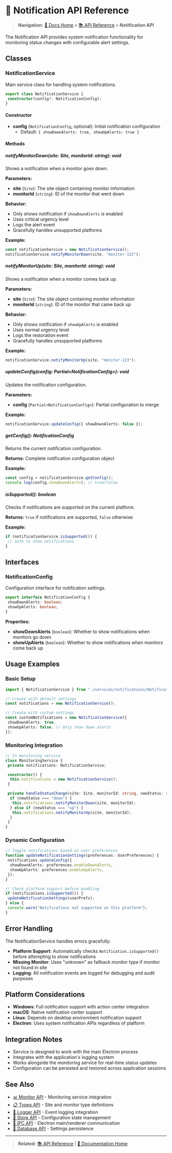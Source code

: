 # 🔔 Notification API Reference

> **Navigation:** [📖 Docs Home](../README.md) » [📚 API Reference](README.md) » **Notification API**

The Notification API provides system notification functionality for monitoring status changes with configurable alert settings.

## Classes

### NotificationService

Main service class for handling system notifications.

```typescript
export class NotificationService {
 constructor(config?: NotificationConfig);
}
```

#### Constructor

- **config** (`NotificationConfig`, optional): Initial notification configuration
  - Default: `{ showDownAlerts: true, showUpAlerts: true }`

#### Methods

##### notifyMonitorDown(site: Site, monitorId: string): void

Shows a notification when a monitor goes down.

**Parameters:**

- **site** (`Site`): The site object containing monitor information
- **monitorId** (`string`): ID of the monitor that went down

**Behavior:**

- Only shows notification if `showDownAlerts` is enabled
- Uses critical urgency level
- Logs the alert event
- Gracefully handles unsupported platforms

**Example:**

```typescript
const notificationService = new NotificationService();
notificationService.notifyMonitorDown(site, "monitor-123");
```

##### notifyMonitorUp(site: Site, monitorId: string): void

Shows a notification when a monitor comes back up.

**Parameters:**

- **site** (`Site`): The site object containing monitor information
- **monitorId** (`string`): ID of the monitor that came back up

**Behavior:**

- Only shows notification if `showUpAlerts` is enabled
- Uses normal urgency level
- Logs the restoration event
- Gracefully handles unsupported platforms

**Example:**

```typescript
notificationService.notifyMonitorUp(site, "monitor-123");
```

##### updateConfig(config: Partial&lt;NotificationConfig&gt;): void

Updates the notification configuration.

**Parameters:**

- **config** (`Partial<NotificationConfig>`): Partial configuration to merge

**Example:**

```typescript
notificationService.updateConfig({ showDownAlerts: false });
```

##### getConfig(): NotificationConfig

Returns the current notification configuration.

**Returns:** Complete notification configuration object

**Example:**

```typescript
const config = notificationService.getConfig();
console.log(config.showDownAlerts); // true/false
```

##### isSupported(): boolean

Checks if notifications are supported on the current platform.

**Returns:** `true` if notifications are supported, `false` otherwise

**Example:**

```typescript
if (notificationService.isSupported()) {
 // Safe to show notifications
}
```

## Interfaces

### NotificationConfig

Configuration interface for notification settings.

```typescript
export interface NotificationConfig {
 showDownAlerts: boolean;
 showUpAlerts: boolean;
}
```

**Properties:**

- **showDownAlerts** (`boolean`): Whether to show notifications when monitors go down
- **showUpAlerts** (`boolean`): Whether to show notifications when monitors come back up

## Usage Examples

### Basic Setup

```typescript
import { NotificationService } from "./services/notifications/NotificationService";

// Create with default settings
const notifications = new NotificationService();

// Create with custom settings
const customNotifications = new NotificationService({
 showDownAlerts: true,
 showUpAlerts: false, // Only show down alerts
});
```

### Monitoring Integration

```typescript
// In monitoring service
class MonitoringService {
 private notifications: NotificationService;

 constructor() {
  this.notifications = new NotificationService();
 }

 private handleStatusChange(site: Site, monitorId: string, newStatus: string) {
  if (newStatus === "down") {
   this.notifications.notifyMonitorDown(site, monitorId);
  } else if (newStatus === "up") {
   this.notifications.notifyMonitorUp(site, monitorId);
  }
 }
}
```

### Dynamic Configuration

```typescript
// Toggle notifications based on user preferences
function updateNotificationSettings(preferences: UserPreferences) {
 notifications.updateConfig({
  showDownAlerts: preferences.enableDownAlerts,
  showUpAlerts: preferences.enableUpAlerts,
 });
}

// Check platform support before enabling
if (notifications.isSupported()) {
 updateNotificationSettings(userPrefs);
} else {
 console.warn("Notifications not supported on this platform");
}
```

## Error Handling

The NotificationService handles errors gracefully:

- **Platform Support**: Automatically checks `Notification.isSupported()` before attempting to show notifications
- **Missing Monitor**: Uses "unknown" as fallback monitor type if monitor not found in site
- **Logging**: All notification events are logged for debugging and audit purposes

## Platform Considerations

- **Windows**: Full notification support with action center integration
- **macOS**: Native notification center support
- **Linux**: Depends on desktop environment notification support
- **Electron**: Uses system notification APIs regardless of platform

## Integration Notes

- Service is designed to work with the main Electron process
- Integrates with the application's logging system
- Works alongside the monitoring service for real-time status updates
- Configuration can be persisted and restored across application sessions

## See Also

- [📊 Monitor API](monitor-api.md) - Monitoring service integration
- [📋 Types API](types-api.md) - Site and monitor type definitions
- [📝 Logger API](logger-api.md) - Event logging integration
- [🏪 Store API](store-api.md) - Configuration state management
- [🔗 IPC API](ipc-api.md) - Electron main/renderer communication
- [💾 Database API](database-api.md) - Settings persistence

---

> **Related:** [📚 API Reference](README.md) | [📖 Documentation Home](../README.md)
